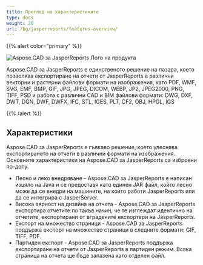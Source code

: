 ```yaml
---
title: Преглед на характеристиките
type: docs
weight: 20
url: /bg/jasperreports/features-overview/
---
```


{{% alert color="primary" %}}

![Aspose.CAD за JasperReports Лого на продукта](/_assets/logo128.png)

Aspose.CAD за JasperReports е единственото решение на пазара, което позволява експортиране на отчети от JasperReports в различни векторни и растерни файлови формати на изображения, като PDF, WMF, SVG, EMF, BMP, GIF, JPG, JPEG, DICOM, WEBP, JP2, JPEG2000, PNG, TIFF, PSD и работа с различни CAD и BIM файлови формати: DWG, DXF, DWT, DGN, DWF, DWFX, IFC, STL, IGES, PLT, CF2, OBJ, HPGL, IGS

{{% /alert %}}

## Характеристики

Aspose.CAD за JasperReports е гъвкаво решение, което улеснява експортирането на отчети в различни формати на изображения. Основните характеристики на Aspose.CAD за JasperReports са изброени по-долу.

- Лесно и леко внедряване - Aspose.CAD за JasperReports е написан изцяло на Java и се предоставя като единен JAR файл, който лесно може да се внедри на машините, на които работи JasperReports или да се интегрира с JasperServer.
- Висока вярност на дизайна на отчета - Aspose.CAD за JasperReports експортира отчетите по такъв начин, че те изглеждат идентично на отчетите, експортирани от вградените експортери на JasperReports.
- Експорт на множество страници - Aspose.CAD за JasperReports поддържа експорт на множество страници в следните формати: GIF, TIFF, PDF.
- Партиден експорт - Aspose.CAD за JasperReports поддържа експортиране на отчети от JasperReports в партиден режим. Всяка страница на отчета ще бъде запазена като отделен файл.
